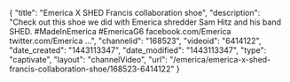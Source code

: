 {
    "title": "Emerica X SHED Francis collaboration shoe",
    "description": "Check out this shoe we did with Emerica shredder Sam Hitz and his band SHED. #MadeInEmerica #EmericaG6 facebook.com\/Emerica twitter.com\/Emerica ...",
    "channelid": "168523",
    "videoid": "6414122",
    "date_created": "1443113347",
    "date_modified": "1443113347",
    "type": "captivate",
    "layout": "channelVideo",
    "url": "\/emerica\/emerica-x-shed-francis-collaboration-shoe\/168523-6414122"
}
